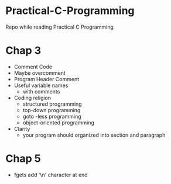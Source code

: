 # Practical-C-Programming
Repo while reading Practical C Programming

# Chap 3
- Comment Code
- Maybe overcomment
- Program Header Comment
- Useful variable names
    + with comments
- Coding religion
    + structured programming
    + top-down programming
    + goto -less programming
    + object-oriented programming
- Clarity
    + your program should organized into section and paragraph


# Chap 5
- fgets add '\n' character at end
